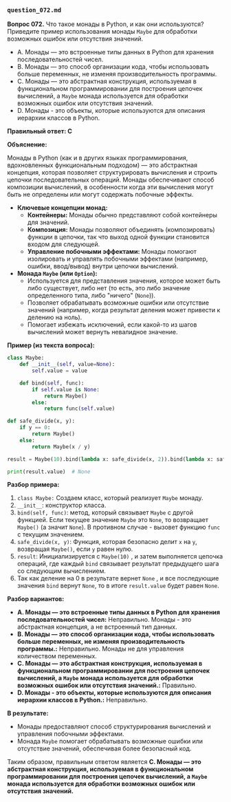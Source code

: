 ### `question_072.md`

**Вопрос 072.** Что такое монады в Python, и как они используются? Приведите пример использования монады `Maybe` для обработки возможных ошибок или отсутствия значений.

-   A. Монады — это встроенные типы данных в Python для хранения последовательностей чисел.
-   B. Монады — это способ организации кода, чтобы использовать больше переменных, не изменяя производительность программы.
-   C. Монады — это абстрактная конструкция, используемая в функциональном программировании для построения цепочек вычислений, а `Maybe` монада используется для обработки возможных ошибок или отсутствия значений.
-   D. Монады - это объекты, которые используются для описания иерархии классов в Python.

**Правильный ответ: C**

**Объяснение:**

Монады в Python (как и в других языках программирования, вдохновленных функциональным подходом) — это абстрактная концепция, которая позволяет структурировать вычисления и строить цепочки последовательных операций. Монады обеспечивают способ композиции вычислений, в особенности когда эти вычисления могут быть не определены или могут содержать побочные эффекты.

*   **Ключевые концепции монад:**
    *   **Контейнеры:** Монады обычно представляют собой контейнеры для значений.
    *   **Композиция:** Монады позволяют объединять (композировать) функции в цепочки, так что выход одной функции становится входом для следующей.
    *  **Управление побочными эффектами:** Монады помогают изолировать и управлять побочными эффектами (например, ошибки, ввод/вывод) внутри цепочки вычислений.
*   **Монада `Maybe` (или `Option`):**
    *  Используется для представления значения, которое может быть либо существует, либо нет (то есть, это либо значение определенного типа, либо "ничего" (`None`)).
    *  Позволяет обрабатывать возможные ошибки или отсутствие значений (например, когда результат деления может привести к делению на ноль).
    *  Помогает избежать исключений, если какой-то из шагов вычислений может вернуть невалидное значение.

**Пример (из текста вопроса):**

```python
class Maybe:
    def __init__(self, value=None):
        self.value = value

    def bind(self, func):
        if self.value is None:
            return Maybe()
        else:
            return func(self.value)

def safe_divide(x, y):
    if y == 0:
        return Maybe()
    else:
        return Maybe(x / y)

result = Maybe(10).bind(lambda x: safe_divide(x, 2)).bind(lambda x: safe_divide(x, 0))

print(result.value)  # None
```

**Разбор примера:**

1.  `class Maybe:` Создаем класс, который реализует `Maybe` монаду.
2. `__init__`: конструктор класса.
3.  `bind(self, func)`: метод, который связывает `Maybe` с другой функцией. Если текущее значение `Maybe` это `None`, то возвращает `Maybe()` (а значит `None`). В противном случае - вызовет функцию `func` c текущим значением.
4.  `safe_divide(x, y)`: Функция, которая безопасно делит `x` на `y`, возвращая `Maybe()`, если `y` равен нулю.
5.  `result`: Инициализируется с `Maybe(10)` , и затем выполняется цепочка операций, где каждый `bind` связывает результат предыдущего шага со следующим вычислением.
6. Так как деление на 0 в результате вернет `None` , и все последующие значения `bind` вернут `None`, то в итоге `result.value` будет равен `None`.

**Разбор вариантов:**

*   **A. Монады — это встроенные типы данных в Python для хранения последовательностей чисел:** Неправильно. Монады - это абстрактная концепция, а не встроенный тип данных.
*   **B. Монады — это способ организации кода, чтобы использовать больше переменных, не изменяя производительность программы.:** Неправильно. Монады не для управления количеством переменных.
*   **C. Монады — это абстрактная конструкция, используемая в функциональном программировании для построения цепочек вычислений, а `Maybe` монада используется для обработки возможных ошибок или отсутствия значений.:** Правильно.
*   **D. Монады - это объекты, которые используются для описания иерархии классов в Python.:** Неправильно.

**В результате:**
*   Монады предоставляют способ структурирования вычислений и управления побочными эффектами.
*   Монада `Maybe` помогает обрабатывать возможные ошибки или отсутствие значений, обеспечивая более безопасный код.

Таким образом, правильным ответом является **C. Монады — это абстрактная конструкция, используемая в функциональном программировании для построения цепочек вычислений, а `Maybe` монада используется для обработки возможных ошибок или отсутствия значений.**
